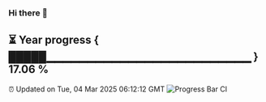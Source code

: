 ### Hi there 👋
⏳ Year progress { █████▁▁▁▁▁▁▁▁▁▁▁▁▁▁▁▁▁▁▁▁▁▁▁▁▁ } 17.06 %
---
⏰ Updated on Tue, 04 Mar 2025 06:12:12 GMT
![Progress Bar CI](https://github.com/Moyi321/Moyi321/workflows/Progress%20Bar%20CI/badge.svg)
